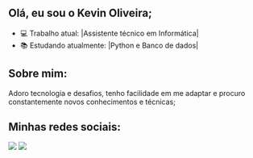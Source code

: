 ## Olá, eu sou o Kevin Oliveira; 
- 💻 Trabalho atual: |Assistente técnico em Informática|
- 📚 Estudando atualmente: |Python e Banco de dados|

## Sobre mim:
  Adoro tecnologia e desafios, tenho facilidade em me adaptar e procuro constantemente novos conhecimentos e técnicas;
  
  
## Minhas redes sociais:
  <a href="https://www.linkedin.com/in/kevin-oliveira-9539b3258" target="_blank"><img src="https://img.shields.io/badge/-LinkedIn-%230077B5?style=for-the-badge&logo=linkedin&logoColor=white" target="_blank"></a> 
  <a href="https://instagram.com/oliveir4_kvn" target="_blank"><img src="https://img.shields.io/badge/-Instagram-%23E4405F?style=for-the-badge&logo=instagram&logoColor=white" target="_blank"></a>
